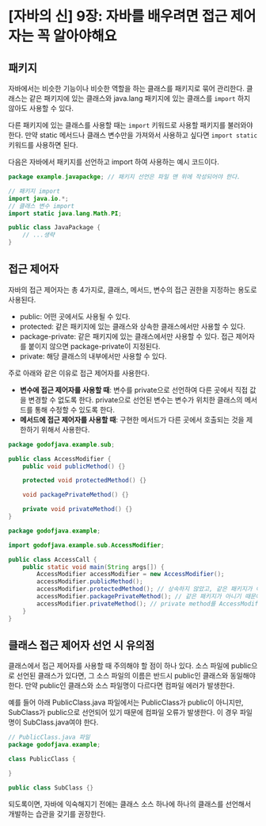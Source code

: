# [자바의 신] 9장: 자바를 배우려면 접근 제어자는 꼭 알아야해요

## 패키지

자바에서는 비슷한 기능이나 비슷한 역할을 하는 클래스를 패키지로 묶어 관리한다.
클래스는 같은 패키지에 있는 클래스와 java.lang 패키지에 있는 클래스를 `import` 하지 않아도 사용할 수 있다.

다른 패키지에 있는 클래스를 사용할 때는 `import` 키워드로 사용할 패키지를 불러와야 한다.
만약 static 메서드나 클래스 변수만을 가져와서 사용하고 싶다면 `import static` 키워드를 사용하면 된다.

다음은 자바에서 패키지를 선언하고 import 하여 사용하는 예시 코드이다.

```java
package example.javapackge; // 패키지 선언은 파일 맨 위에 작성되어야 한다.

// 패키지 import
import java.io.*;
// 클래스 변수 import
import static java.lang.Math.PI;

public class JavaPackage {
    // ...생략
}
```

## 접근 제어자

자바의 접근 제어자는 총 4가지로, 클래스, 메서드, 변수의 접근 권한을 지정하는 용도로 사용된다.

-   public: 어떤 곳에서도 사용될 수 있다.
-   protected: 같은 패키지에 있는 클래스와 상속한 클래스에서만 사용할 수 있다.
-   package-private: 같은 패키지에 있는 클래스에서만 사용할 수 있다. 접근 제어자를 붙이지 않으면 package-private이 지정된다.
-   private: 해당 클래스의 내부에서만 사용할 수 있다.

주로 아래와 같은 이유로 접근 제어자를 사용한다.

-   **변수에 접근 제어자를 사용할 때**: 변수를 private으로 선언하여 다른 곳에서 직접 값을 변경할 수 없도록 한다. private으로 선언된 변수는 변수가 위치한 클래스의 메서드를 통해 수정할 수 있도록 한다.
-   **메서드에 접근 제어자를 사용할 때**: 구현한 메서드가 다른 곳에서 호출되는 것을 제한하기 위해서 사용한다.

```java
package godofjava.example.sub;

public class AccessModifier {
    public void publicMethod() {}

    protected void protectedMethod() {}

    void packagePrivateMethod() {}

    private void privateMethod() {}
}
```

```java
package godofjava.example;

import godofjava.example.sub.AccessModifier;

public class AccessCall {
    public static void main(String args[]) {
        AccessModifier accessModifier = new AccessModifier();
        accessModifier.publicMethod();
        accessModifier.protectedMethod(); // 상속하지 않았고, 같은 패키지가 아니기 때문에 컴파일 에러 발생
        accessModifier.packagePrivateMethod(); // 같은 패키지가 아니기 때문에 컴파일 에러 발생
        accessModifier.privateMethod(); // private method를 AccessModifier가 아닌 곳에서 호출했기 때문에 컴파일 에러 발생
    }
}

```

## 클래스 접근 제어자 선언 시 유의점

클래스에서 접근 제어자를 사용할 때 주의해야 할 점이 하나 있다. 소스 파일에 public으로 선언된 클래스가 있다면, 그 소스 파일의 이름은 반드시 public인 클래스와 동일해야 한다. 만약 public인 클래스와 소스 파일명이 다르다면 컴파일 에러가 발생한다.

예를 들어 아래 PublicClass.java 파일에서는 PublicClass가 public이 아니지만, SubClass가 public으로 선언되어 있기 때문에 컴파일 오류가 발생한다. 이 경우 파일명이 SubClass.java여야 한다.

```java
// PublicClass.java 파일
package godofjava.example;

class PublicClass {

}

public class SubClass {}
```

되도록이면, 자바에 익숙해지기 전에는 클래스 소스 하나에 하나의 클래스를 선언해서 개발하는 습관을 갖기를 권장한다.
